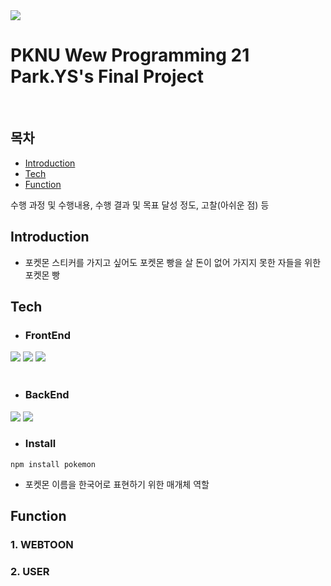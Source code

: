 

<img src="https://capsule-render.vercel.app/api?type=waving&color=auto&height=200&section=header&text=POKEPOKE&fontSize=90" />

# PKNU Wew Programming 21 Park.YS's Final Project

<br>

## <strong>목차</strong>
- [Introduction](#introduction)
- [Tech](#tech)
- [Function](#function)
 
 
 수행 과정 및
수행내용, 수행 결과 및 목표 달성 정도, 고찰(아쉬운 점) 등


## <strong>Introduction</strong>
- 포켓몬 스티커를 가지고 싶어도 포켓몬 빵을 살 돈이 없어 가지지 못한 자들을 위한 포켓몬 빵


## <strong>Tech</strong>

- ###  FrontEnd
<div>
  <img src="https://img.shields.io/badge/HTML5-E34F26?style=flat-square&logo=html5&logoColor=white"/>
  <img src="https://img.shields.io/badge/JavaScript-F7DF1E?style=flat-square&logo=javascript&logoColor=black"/>
  <img src="https://img.shields.io/badge/CSS3-1572B6?style=flat-square&logo=css3&logoColor=white"/>
</div>
<br>

- ### BackEnd
<div>
 <img src="https://img.shields.io/badge/node.js-339933?style=for-the-badge&logo=Node.js&logoColor=white">
 <img src="https://img.shields.io/badge/express-000000?style=for-the-badge&logo=express&logoColor=white">
</div>

- ### Install
```
npm install pokemon
```
- 포켓몬 이름을 한국어로 표현하기 위한 매개체 역할
## <strong>Function</strong>


### <strong>1. WEBTOON

### <strong>2. USER
</strong>



